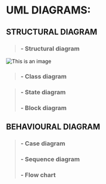 # UML DIAGRAMS:
## STRUCTURAL DIAGRAM
> ### - Structural diagram
 ![This is an image](https://upload.wikimedia.org/wikipedia/commons/thumb/b/b0/Lissajous_figures_on_oscilloscope_%2890_degrees_phase_shift%29.gif/300px-Lissajous_figures_on_oscilloscope_%2890_degrees_phase_shift%29.gif)
> ### - Class diagram

> ### - State diagram
> ###  - Block diagram
## BEHAVIOURAL DIAGRAM
> ### - Case diagram
> ### - Sequence diagram
> ### - Flow chart
